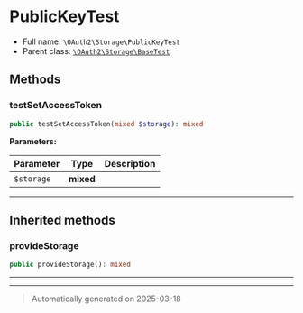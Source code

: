 
# PublicKeyTest





* Full name: `\OAuth2\Storage\PublicKeyTest`
* Parent class: [`\OAuth2\Storage\BaseTest`](./BaseTest.md)




## Methods


### testSetAccessToken



```php
public testSetAccessToken(mixed $storage): mixed
```








**Parameters:**

| Parameter | Type | Description |
|-----------|------|-------------|
| `$storage` | **mixed** |  |





***


## Inherited methods


### provideStorage



```php
public provideStorage(): mixed
```












***


***
> Automatically generated on 2025-03-18
